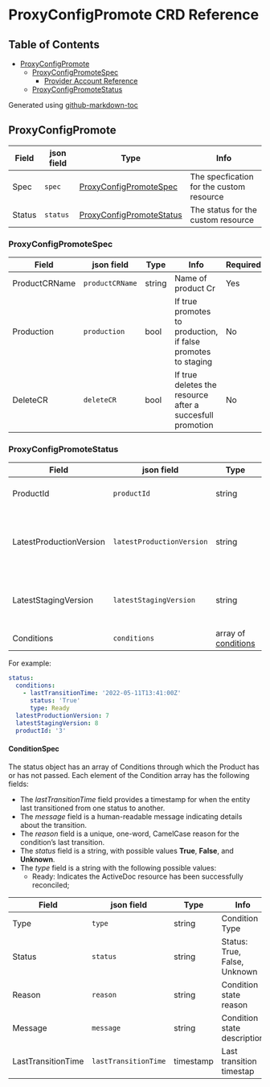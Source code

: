 # ProxyConfigPromote CRD Reference

## Table of Contents

* [ProxyConfigPromote](#proxyconfigpromote)
    * [ProxyConfigPromoteSpec](#proxyconfigpromotespec)
        * [Provider Account Reference](#provider-account-reference)
    * [ProxyConfigPromoteStatus](#proxyconfigpromotestatus)

Generated using [github-markdown-toc](https://github.com/ekalinin/github-markdown-toc)

## ProxyConfigPromote

| **Field** | **json field**| **Type**                                          | **Info** |
| --- | --- |---------------------------------------------------| --- |
| Spec | `spec` | [ProxyConfigPromoteSpec](#ProxyConfigPromoteSpec) | The specfication for the custom resource |
| Status | `status` | [ProxyConfigPromoteStatus](#ProxyConfigPromoteStatus)        | The status for the custom resource |

### ProxyConfigPromoteSpec

| **Field**                  | **json field**       | **Type** | **Info**                                                                                                                                                   | **Required** |
|----------------------------|----------------------|----------|------------------------------------------------------------------------------------------------------------------------------------------------------------|--------------|
| ProductCRName              | `productCRName`      | string   | Name of product Cr                                                                                                                                         | Yes          |
| Production                 | `production`         | bool     | If true promotes to production, if false promotes to staging                                                                                               | No           |
| DeleteCR                   | `deleteCR`           | bool     | If true deletes the resource after a succesfull promotion                                                                                                  | No           |                                                                            | No |


### ProxyConfigPromoteStatus

| **Field**           | **json field**       | **Type** | **Info**                                                                    |
|---------------------|----------------------| --- |-----------------------------------------------------------------------------|
| ProductId          | `productId`          | string | Internal ID of promted product                                              |
| LatestProductionVersion | `latestProductionVersion` | string | int with the current version in the production environment      |
| LatestStagingVersion | `latestStagingVersion` | string | int with the current version in the staging environment      |
| Conditions | `conditions` | array of [conditions](#ConditionSpec) | resource conditions |

For example:

```yaml
status:
  conditions:
    - lastTransitionTime: '2022-05-11T13:41:00Z'
      status: 'True'
      type: Ready
  latestProductionVersion: 7
  latestStagingVersion: 8
  productId: '3'
```

#### ConditionSpec

The status object has an array of Conditions through which the Product has or has not passed.
Each element of the Condition array has the following fields:

* The *lastTransitionTime* field provides a timestamp for when the entity last transitioned from one status to another.
* The *message* field is a human-readable message indicating details about the transition.
* The *reason* field is a unique, one-word, CamelCase reason for the condition’s last transition.
* The *status* field is a string, with possible values **True**, **False**, and **Unknown**.
* The *type* field is a string with the following possible values:
  * Ready: Indicates the ActiveDoc resource has been successfully reconciled;

| **Field** | **json field**| **Type** | **Info** |
| --- | --- | --- | --- |
| Type | `type` | string | Condition Type |
| Status | `status` | string | Status: True, False, Unknown |
| Reason | `reason` | string | Condition state reason |
| Message | `message` | string | Condition state description |
| LastTransitionTime | `lastTransitionTime` | timestamp | Last transition timestap |
